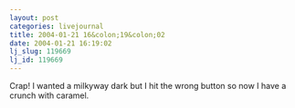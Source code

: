 ```yaml
---
layout: post
categories: livejournal
title: 2004-01-21 16&colon;19&colon;02
date: 2004-01-21 16:19:02
lj_slug: 119669
lj_id: 119669
---
```

Crap! I wanted a milkyway dark but I hit the wrong button so now I have a crunch with caramel.
